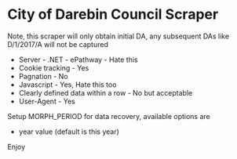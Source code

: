 # City of Darebin Council Scraper

Note, this scraper will only obtain initial DA, any subsequent DAs like D/1/2017/A will not be captured

* Server - .NET - ePathway - Hate this
* Cookie tracking - Yes
* Pagnation - No
* Javascript - Yes, Hate this too
* Clearly defined data within a row - No but acceptable
* User-Agent - Yes

Setup MORPH_PERIOD for data recovery, available options are

* year value (default is this year)

Enjoy

